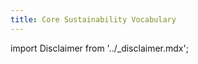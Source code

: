 ```yaml
---
title: Core Sustainability Vocabulary
---
```


import Disclaimer from '../\_disclaimer.mdx';

<Disclaimer />

